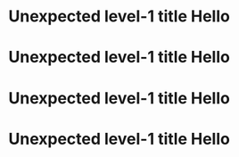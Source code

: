 # Unexpected level-1 title Hello
# Unexpected level-1 title Hello
# Unexpected level-1 title Hello
# Unexpected level-1 title Hello
